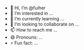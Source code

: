 - 👋 Hi, I’m @fuiher
- 👀 I’m interested in ...
- 🌱 I’m currently learning ...
- 💞️ I’m looking to collaborate on ...
- 📫 How to reach me ...
- 😄 Pronouns: ...
- ⚡ Fun fact: ...

<!---
fuiher/fuiher is a ✨ special ✨ repository because its `README.md` (this file) appears on your GitHub profile.
You can click the Preview link to take a look at your changes.
--->
